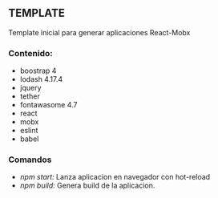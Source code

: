 ## TEMPLATE 

Template inicial para generar aplicaciones React-Mobx

### Contenido:
- boostrap 4
- lodash 4.17.4
- jquery
- tether
- fontawasome 4.7
- react
- mobx
- eslint
- babel

### Comandos

- *npm start:* Lanza aplicacion en navegador con hot-reload
- *npm build:* Genera build de la aplicacion. 